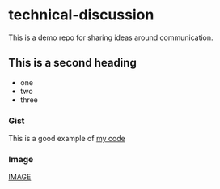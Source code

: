 # technical-discussion
This is a demo repo for sharing ideas around communication.


## This is a second heading
* one
* two
* three


### Gist
This is a good example of [my code](https://gist.github.com/SergioPC91/fdaec053a361333a3bd653e0c55c806e)


### Image
[IMAGE](https://user-images.githubusercontent.com/60730221/129445301-38207bc9-248f-42e4-a15c-dcb6ef67581b.JPG)

